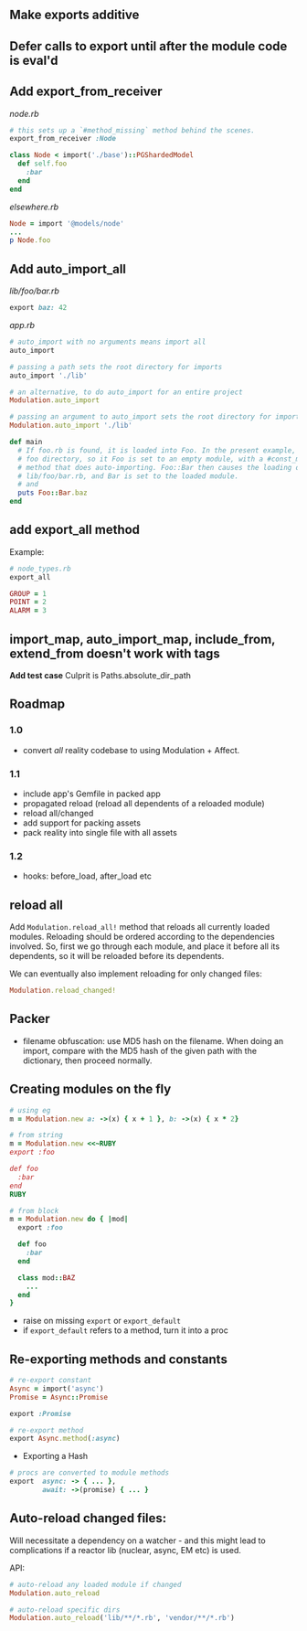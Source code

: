 ## Make exports additive

## Defer calls to export until after the module code is eval'd

## Add export_from_receiver

*node.rb*
```ruby
# this sets up a `#method_missing` method behind the scenes.
export_from_receiver :Node

class Node < import('./base')::PGShardedModel
  def self.foo
    :bar
  end
end
```

*elsewhere.rb*
```ruby
Node = import '@models/node'
...
p Node.foo
```

## Add auto_import_all

*lib/foo/bar.rb*
```ruby
export baz: 42
```

*app.rb*
```ruby
# auto_import with no arguments means import all
auto_import

# passing a path sets the root directory for imports
auto_import './lib'

# an alternative, to do auto_import for an entire project
Modulation.auto_import

# passing an argument to auto_import sets the root directory for imports
Modulation.auto_import './lib'

def main
  # If foo.rb is found, it is loaded into Foo. In the present example, there's a
  # foo directory, so it Foo is set to an empty module, with a #const_missing
  # method that does auto-importing. Foo::Bar then causes the loading of
  # lib/foo/bar.rb, and Bar is set to the loaded module.
  # and 
  puts Foo::Bar.baz
end
```

## add export_all method

Example:

```ruby
# node_types.rb
export_all

GROUP = 1
POINT = 2
ALARM = 3
```

## import_map, auto_import_map, include_from, extend_from doesn't work with tags

**Add test case**
Culprit is Paths.absolute_dir_path

## Roadmap

### 1.0

- convert *all* reality codebase to using Modulation + Affect.

### 1.1

- include app's Gemfile in packed app
- propagated reload (reload all dependents of a reloaded module)
- reload all/changed
- add support for packing assets
- pack reality into single file with all assets

### 1.2

- hooks: before_load, after_load etc

## reload all

Add `Modulation.reload_all!` method that reloads all currently loaded modules.
Reloading should be ordered according to the dependencies involved. So, first we
go through each module, and place it before all its dependents, so it will be
reloaded before its dependents.

We can eventually also implement reloading for only changed files:

```ruby
Modulation.reload_changed!
```

## Packer

- filename obfuscation: use MD5 hash on the filename. When doing an import,
  compare with the MD5 hash of the given path with the dictionary, then proceed
  normally.

## Creating modules on the fly

```ruby
# using eg
m = Modulation.new a: ->(x) { x + 1 }, b: ->(x) { x * 2}

# from string
m = Modulation.new <<~RUBY
export :foo

def foo
  :bar
end
RUBY

# from block
m = Modulation.new do { |mod|
  export :foo

  def foo
    :bar
  end

  class mod::BAZ
    ...
  end
}
```

- raise on missing `export` or `export_default`
- if `export_default` refers to a method, turn it into a proc

## Re-exporting methods and constants

```ruby
# re-export constant
Async = import('async')
Promise = Async::Promise

export :Promise

# re-export method
export Async.method(:async)
```

* Exporting a Hash

```ruby
# procs are converted to module methods
export  async: -> { ... },
        await: ->(promise) { ... }
```

## Auto-reload changed files:

Will necessitate a dependency on a watcher - and this might lead to
complications if a reactor lib (nuclear, async, EM etc) is used.

API:

```ruby
# auto-reload any loaded module if changed
Modulation.auto_reload

# auto-reload specific dirs
Modulation.auto_reload('lib/**/*.rb', 'vendor/**/*.rb')
```
